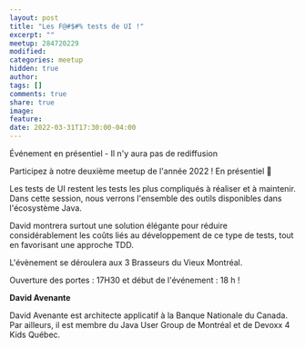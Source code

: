 ```yaml
---
layout: post
title: "Les F@#$#% tests de UI !"
excerpt: ""
meetup: 284720229
modified:
categories: meetup
hidden: true
author: 
tags: []
comments: true
share: true
image:
feature:
date: 2022-03-31T17:30:00-04:00
---
```


Événement en présentiel - Il n'y aura pas de rediffusion

Participez à notre deuxième meetup de l'année 2022 ! En présentiel 🎉

Les tests de UI restent les tests les plus compliqués à réaliser et à maintenir.
Dans cette session, nous verrons l'ensemble des outils disponibles dans l'écosystème Java.

David montrera surtout une solution élégante pour réduire considérablement les coûts liés
au développement de ce type de tests, tout en favorisant une approche TDD.

L'évènement se déroulera aux 3 Brasseurs du Vieux Montréal.

Ouverture des portes : 17H30 et début de l'événement : 18 h !

__David Avenante__

David Avenante est architecte applicatif à la Banque Nationale du Canada.
Par ailleurs, il est membre du Java User Group de Montréal et de Devoxx 4 Kids Québec.
